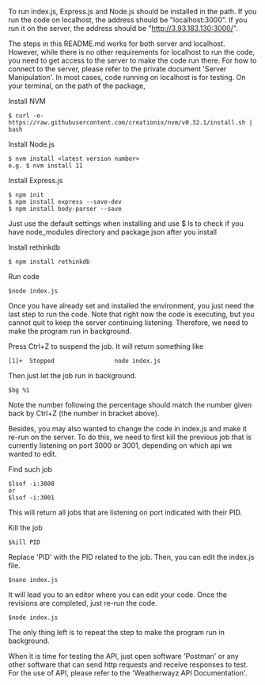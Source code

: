 To run index.js, Express.js and Node.js should be installed in the path.  If you run the code on localhost, the address should be "localhost:3000". If you run it on the server, the address should be "http://3.93.183.130:3000/". 

The steps in this README.md works for both server and localhost. However, while there is no other requirements for localhost to run the code, you need to get access to the server to make the code run there. For how to connect to the server, please refer to the private document 'Server Manipulation'. In most cases, code running on localhost is for testing. On your terminal, on the path of the package, 

Install NVM 
    
    $ curl -o- https://raw.githubusercontent.com/creationix/nvm/v0.32.1/install.sh | bash
    
Install Node.js
    
    
    $ nvm install <latest version number>
    e.g. $ nvm install 11
    
Install Express.js


    $ npm init
    $ npm install express --save-dev
    $ npm install body-parser --save
Just use the default settings when installing and use $ ls to check if you have node_modules directory and package.json after you install

Install rethinkdb


    $ npm install rethinkdb
Run code


    $node index.js

Once you have already set and installed the environment, you just need the last step to run the code. Note that right now the code is executing, but you cannot quit to keep the server continuing listening. Therefore, we need to make the program run in background. 

Press Ctrl+Z to suspend the job. It will return something like 
    
    [1]+  Stopped                 node index.js 
Then just let the job run in background. 
    
    
    $bg %1
Note the number following the percentage should match the number given back by Ctrl+Z (the number in bracket above). 

Besides, you may also wanted to change the code in index.js and make it re-run on the server. To do this, we need to first kill the previous job that is currently listening on port 3000 or 3001, depending on which api we wanted to edit. 

Find such job
    
    
    $lsof -i:3000
    or
    $lsof -i:3001

This will return all jobs that are listening on port indicated with their PID. 

Kill the job
    
    
    $kill PID

Replace 'PID' with the PID related to the job. 
Then, you can edit the index.js file. 

    $nano index.js

It will lead you to an editor where you can edit your code. Once the revisions are completed, just re-run the code.

    $node index.js

The only thing left is to repeat the step to make the program run in background. 

When it is time for testing the API, just open software 'Postman' or any other software that can send http requests and receive responses to test. For the use of API, please refer to the 'Weatherwayz API Documentation'. 
